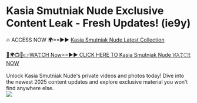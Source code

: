 # Kasia Smutniak Nude Exclusive Content Leak - Fresh Updates! (ie9y)

🔥 ACCESS NOW 🌍==►► <a href="https://tinyurl.com/yc657z5k" rel="nofollow">Kasia Smutniak Nude Latest Collection</a>
<br><br>
[🔴🌍📺📱👉WA𝚃CH Now==►► CLICK HERE TO Kasia Smutniak Nude 𝚆𝙰𝚃𝙲𝙷 NOW](https://tinyurl.com/yc657z5k)
<br><br>
Unlock Kasia Smutniak Nude's private videos and photos today! Dive into the newest 2025 content updates and explore exclusive material you won’t find anywhere else.
<br>
<a href="https://tinyurl.com/yc657z5k" rel="nofollow" data-target="animated-image.originalLink"><img src="https://camo.githubusercontent.com/8a4f000d20f83aca3bf7ec5f350d767afa0574a8a352519fd8cfa583a6f93a33/68747470733a2f2f692e696d6775722e636f6d2f644a486b345a712e676966" data-canonical-src="https://i.imgur.com/dJHk4Zq.gif" style="max-width: 100%; display: inline-block;" data-target="animated-image.originalImage"></a>
<br>
